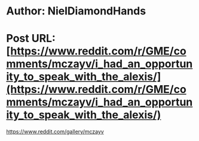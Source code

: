 # Author: NielDiamondHands
# Post URL: [https://www.reddit.com/r/GME/comments/mczayv/i_had_an_opportunity_to_speak_with_the_alexis/](https://www.reddit.com/r/GME/comments/mczayv/i_had_an_opportunity_to_speak_with_the_alexis/)


https://www.reddit.com/gallery/mczayv